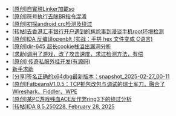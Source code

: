 + [[原创]自實現Linker加載so](https://bbs.kanxue.com/thread-282316.htm)
+ [[原创]符号执行去除BR指令混淆](https://bbs.kanxue.com/thread-280737.htm)
+ [[原创]初探android crc检测及绕过](https://bbs.kanxue.com/thread-285790.htm)
+ [[转帖]去香港汇丰银行开户遇到的尴尬事到漫谈手机root环境检测](https://bbs.kanxue.com/thread-285754.htm)
+ [[原创]IDA 反编译openblt (实战：手搓 hex 文件变成 C语言)](https://bbs.kanxue.com/thread-285731.htm)
+ [[原创]dir-645 超长cookie栈溢出漏洞分析](https://bbs.kanxue.com/thread-263758.htm)
+ [[求助]调用了游戏，改了攻击速度，求过检测方法，有偿](https://bbs.kanxue.com/thread-285781.htm)
+ [[原创] 传奇私服外挂开发(有源码)](https://bbs.kanxue.com/thread-285681.htm)
+ [新手求助](https://bbs.kanxue.com/thread-285763.htm)
+ [[分享]签名正确的x64dbg最新版本：snapshot_2025-02-27_00-11](https://bbs.kanxue.com/thread-285792.htm)
+ [[原创]FatbeansV1.0.5：TCP抓包改包与调试的瑞士军刀，融合了Wireshark、Fiddler、WPE](https://bbs.kanxue.com/thread-284571.htm)
+ [[原创]某PC游戏残血ACE反作弊ring3下的绕过分析](https://bbs.kanxue.com/thread-284667.htm)
+ [[转帖]IDA 8.5.250228, February 28, 2025](https://bbs.kanxue.com/thread-285796.htm)
